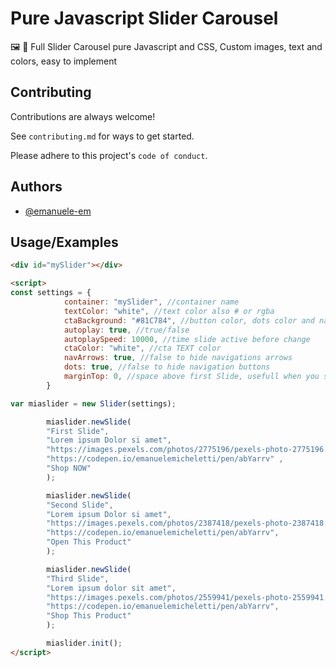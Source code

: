 
# Pure Javascript Slider Carousel

🖼️ 🎠 Full Slider Carousel pure Javascript and CSS, Custom images, text and colors, easy to implement

## Contributing

Contributions are always welcome!

See `contributing.md` for ways to get started.

Please adhere to this project's `code of conduct`.

## Authors

- [@emanuele-em](https://www.github.com/emanuele-em)


## Usage/Examples

```html
<div id="mySlider"></div>

<script>
const settings = {
			container: "mySlider", //container name
			textColor: "white", //text color also # or rgba
			ctaBackground: "#81C784", //button color, dots color and nav arrow color
			autoplay: true, //true/false
			autoplaySpeed: 10000, //time slide active before change
			ctaColor: "white", //cta TEXT color
			navArrows: true, //false to hide navigations arrows
			dots: true, //false to hide navigation buttons
			marginTop: 0, //space above first Slide, usefull when you set this slider in the first page behind header nav, this option allow you to center text manually and move the text down
		}

var miaslider = new Slider(settings);

		miaslider.newSlide(
		"First Slide",
		"Lorem ipsum Dolor si amet",
		"https://images.pexels.com/photos/2775196/pexels-photo-2775196.jpeg?auto=compress&cs=tinysrgb&w=1260&h=750&dpr=1",
		"https://codepen.io/emanuelemicheletti/pen/abYarrv" ,
		"Shop NOW"
		);

		miaslider.newSlide(
		"Second Slide",
		"Lorem ipsum Dolor si amet",
		"https://images.pexels.com/photos/2387418/pexels-photo-2387418.jpeg?auto=compress&cs=tinysrgb&w=1600",
		"https://codepen.io/emanuelemicheletti/pen/abYarrv",
		"Open This Product"
		);

		miaslider.newSlide(
		"Third Slide",
		"Lorem ipsum dolor sit amet",
		"https://images.pexels.com/photos/2559941/pexels-photo-2559941.jpeg?auto=compress&cs=tinysrgb&w=1600",
		"https://codepen.io/emanuelemicheletti/pen/abYarrv",
		"Shop This Product"
		);

		miaslider.init();
</script>
```

